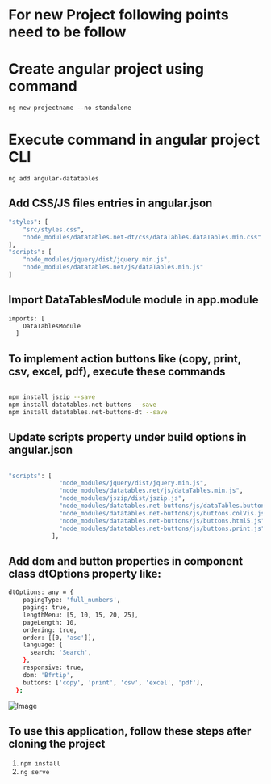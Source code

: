 # For new Project following points need to be follow

# Create angular project using command

`ng new projectname --no-standalone`

# Execute command in angular project CLI

`ng add angular-datatables`

## Add CSS/JS files entries in angular.json

```sh
"styles": [
    "src/styles.css",
    "node_modules/datatables.net-dt/css/dataTables.dataTables.min.css"
],
"scripts": [
    "node_modules/jquery/dist/jquery.min.js",
    "node_modules/datatables.net/js/dataTables.min.js"
]
```

## Import DataTablesModule module in app.module

```sh
imports: [
    DataTablesModule
  ]
```

## To implement action buttons like (copy, print, csv, excel, pdf), execute these commands

```sh

npm install jszip --save
npm install datatables.net-buttons --save
npm install datatables.net-buttons-dt --save

```

## Update scripts property under build options in angular.json

```sh

"scripts": [
              "node_modules/jquery/dist/jquery.min.js",
              "node_modules/datatables.net/js/dataTables.min.js",
              "node_modules/jszip/dist/jszip.js",
              "node_modules/datatables.net-buttons/js/dataTables.buttons.js",
              "node_modules/datatables.net-buttons/js/buttons.colVis.js",
              "node_modules/datatables.net-buttons/js/buttons.html5.js",
              "node_modules/datatables.net-buttons/js/buttons.print.js"
            ],

```
## Add dom and button properties in component class dtOptions property like:

```sh
dtOptions: any = {
    pagingType: 'full_numbers',
    paging: true,
    lengthMenu: [5, 10, 15, 20, 25],
    pageLength: 10,
    ordering: true,
    order: [[0, 'asc']],
    language: {
      search: 'Search',
    },
    responsive: true,
    dom: 'Bfrtip',
    buttons: ['copy', 'print', 'csv', 'excel', 'pdf'],
  };
```
![Image](https://github.com/user-attachments/assets/4cecaa5a-c92d-4664-b2dd-2c445ca0da1a)

## To use this application, follow these steps after cloning the project

1. `npm install`
2. `ng serve`